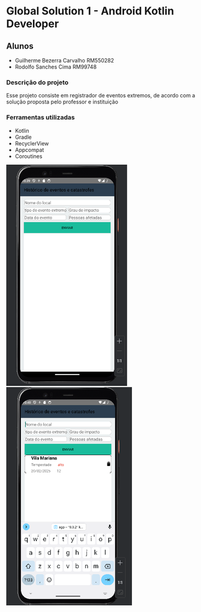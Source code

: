 # Global Solution 1 - Android Kotlin Developer

## Alunos
-   Guilherme Bezerra Carvalho RM550282
-   Rodolfo Sanches Cima RM99748

### Descrição do projeto

Esse projeto consiste em registrador de eventos extremos, de acordo com a solução proposta pelo professor e instituição

### Ferramentas utilizadas

- Kotlin
- Gradle
- RecyclerView
- Appcompat
- Coroutines 


![imgAntes.png](images%2FimgAntes.png)
![imgDepois.png](images%2FimgDepois.png)